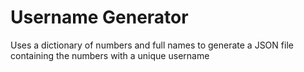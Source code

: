 # Username Generator
Uses a dictionary of numbers and full names to generate a JSON file containing the numbers with a unique username